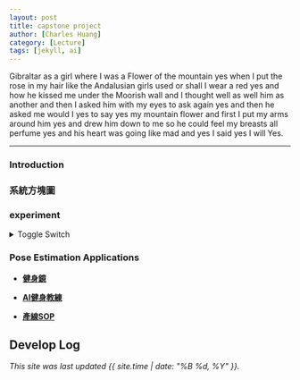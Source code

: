 ```yaml
---
layout: post
title: capstone project
author: [Charles Huang]
category: [Lecture]
tags: [jekyll, ai]
---
```


Gibraltar as a girl where I was a Flower of the mountain yes when I put the rose in my hair like the Andalusian girls used or shall I wear a red yes and how he kissed me under the Moorish wall and I thought well as well him as another and then I asked him with my eyes to ask again yes and then he asked me would I yes to say yes my mountain flower and first I put my arms around him yes and drew him down to me so he could feel my breasts all perfume yes and his heart was going like mad and yes I said yes I will Yes.

---


### Introduction


### 系統方塊圖

### experiment

<details>
    <summary>Toggle Switch</summary>
    Foldable Content[enter image description here][1]
</details>


### Pose Estimation Applications
* **[健身鏡](https://johnsonfitnesslive.com/?action=mirror_pro_intro)**<br/>

* **[AI健身教練](https://fc.bnext.com.tw/articles/view/1226)**<br>

* **[產線SOP](https://www.inside.com.tw/article/21716-aigo-interview-beseye-alpha)**






## Develop Log


*This site was last updated {{ site.time | date: "%B %d, %Y" }}.*

